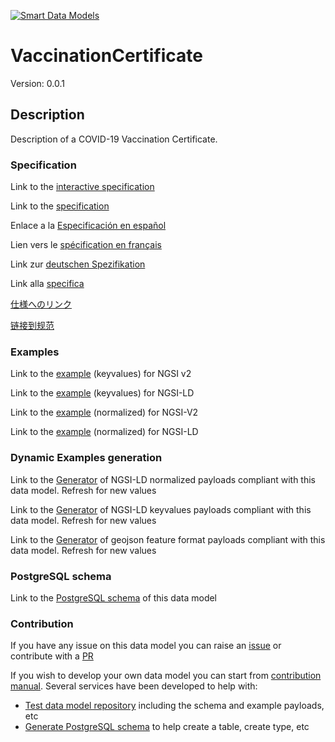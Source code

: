 [![Smart Data Models](https://smartdatamodels.org/wp-content/uploads/2022/01/SmartDataModels_logo.png "Logo")](https://smartdatamodels.org)
# VaccinationCertificate
Version: 0.0.1

## Description 

Description of a COVID-19 Vaccination Certificate.
### Specification

Link to the [interactive specification](https://swagger.lab.fiware.org/?url=https://smart-data-models.github.io/dataModel.COVID19/VaccinationCertificate/swagger.yaml)

Link to the [specification](https://github.com/smart-data-models/dataModel.COVID19/blob/master/VaccinationCertificate/doc/spec.md)

Enlace a la [Especificación en español](https://github.com/smart-data-models/dataModel.COVID19/blob/master/VaccinationCertificate/doc/spec_ES.md)

Lien vers le [spécification en français](https://github.com/smart-data-models/dataModel.COVID19/blob/master/VaccinationCertificate/doc/spec_FR.md)

Link zur [deutschen Spezifikation](https://github.com/smart-data-models/dataModel.COVID19/blob/master/VaccinationCertificate/doc/spec_DE.md)

Link alla [specifica](https://github.com/smart-data-models/dataModel.COVID19/blob/master/VaccinationCertificate/doc/spec_IT.md)

[仕様へのリンク](https://github.com/smart-data-models/dataModel.COVID19/blob/master/VaccinationCertificate/doc/spec_JA.md)

[链接到规范](https://github.com/smart-data-models/dataModel.COVID19/blob/master/VaccinationCertificate/doc/spec_ZH.md)
### Examples

Link to the [example](https://smart-data-models.github.io/dataModel.COVID19/VaccinationCertificate/examples/example.json) (keyvalues) for NGSI v2

Link to the [example](https://smart-data-models.github.io/dataModel.COVID19/VaccinationCertificate/examples/example.jsonld) (keyvalues) for NGSI-LD

Link to the [example](https://smart-data-models.github.io/dataModel.COVID19/VaccinationCertificate/examples/example-normalized.json) (normalized) for NGSI-V2

Link to the [example](https://smart-data-models.github.io/dataModel.COVID19/VaccinationCertificate/examples/example-normalized.jsonld) (normalized) for NGSI-LD
### Dynamic Examples generation

Link to the [Generator](https://smartdatamodels.org/extra/ngsi-ld_generator.php?schemaUrl=https://raw.githubusercontent.com/smart-data-models/dataModel.COVID19/master/VaccinationCertificate/schema.json&email=info@smartdatamodels.org) of NGSI-LD normalized payloads compliant with this data model. Refresh for new values

Link to the [Generator](https://smartdatamodels.org/extra/ngsi-ld_generator_keyvalues.php?schemaUrl=https://raw.githubusercontent.com/smart-data-models/dataModel.COVID19/master/VaccinationCertificate/schema.json&email=info@smartdatamodels.org) of NGSI-LD keyvalues payloads compliant with this data model. Refresh for new values

Link to the [Generator](https://smartdatamodels.org/extra/geojson_features_generator.php?schemaUrl=https://raw.githubusercontent.com/smart-data-models/dataModel.COVID19/master/VaccinationCertificate/schema.json&email=info@smartdatamodels.org) of geojson feature format payloads compliant with this data model. Refresh for new values
### PostgreSQL schema

Link to the [PostgreSQL schema](https://smart-data-models.github.io/dataModel.COVID19/VaccinationCertificate/schema.sql) of this data model
### Contribution

 If you have any issue on this data model you can raise an [issue](https://github.com/smart-data-models/dataModel.COVID19/issues)  or contribute with a [PR](https://github.com/smart-data-models/dataModel.COVID19/pulls)

 If you wish to develop your own data model you can start from [contribution manual](https://bit.ly/contribution_manual). Several services have been developed to help with: 
 - [Test data model repository](https://smartdatamodels.org/index.php/data-models-contribution-api/) including the schema and example payloads, etc
 - [Generate PostgreSQL schema](https://smartdatamodels.org/index.php/sql-service/) to help create a table, create type, etc